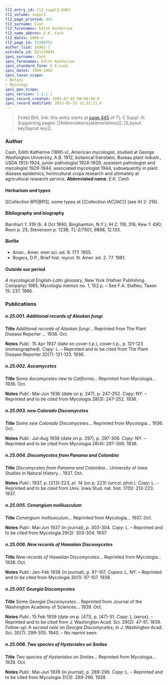 ```yaml
---
tl2_entry_id: tl2_suppl3_0407
tl2_volume: suppl3
tl2_page_printed: 445
tl2_surname: Cash
tl2_forenames: Edith Katherine
tl2_name_abbrev: E.K. Cash
tl2_dates: 1890-x
tl2_page_id: 33266752
author_lsid: 16961-1
wikidata_id: Q21338891
ipni_surname: Cash
ipni_forenames: Edith Katherine
ipni_standard_form: E.K.Cash
ipni_dates: 1890-1992
ipni_taxon_scope: 
- Botany
- Mycology
ipni_geo_scope: 
ipni_version: 1.1.1.1
ipni_record_created: 2003-07-02 00:00:00.0
ipni_record_modified: 2013-05-15 11:31:11.0
---
```



> [!cite] BHL link: this entry starts at [page 445](https://www.biodiversitylibrary.org/page/33266752) of TL-2 Suppl. III.
> Supporting pages: [[Abbreviations|abbreviations]], [[Layout key|layout key]].

### Author

Cash, Edith Katherine (1890-x), American mycologist, studied at George Washington University, A.B. 1912, botanical translator, Bureau plant industr., USDA 1913-1924, junior pathologist 1924-1929, assistant pathologist and mycologist 1929-1944, associated mycologist 1944, subsequently in plant disease epidemics, horticultural crops research and ultimately at agricultural research service. 
**Abbreviated name**: *E.K. Cash*

#### Herbarium and types

[[Collection BPI|BPI]], some types at [[Collection IAC|IAC]] (see IH 2: 316).

#### Bibliography and biography

Barnhart 1: 319 (b. 4 Oct 1890, Binghamton, N.Y.); IH 2: 118, 316; Kew 1: 490; Roon p. 25; Stevenson p. 1238; TL-2/7501, 9898, 12.133.

#### Biofile

- Anon., Amer. men sci. ed. 9. 177. 1955.
- Rogers, D.P., Brief hist. mycol. N. Amer. ed. 2. 77. 1981.

#### Outside our period

*A mycological English-Latin glossary*, New York (Hafner Publishing Company) 1965, Mycologia memoir no. 1, 152 p. – See F.A. Stafleu, Taxon 15: 237. 1966.

### Publications

##### n.25.001. Additional records of Alaskan fungi

**Title**
*Additional records of Alaskan fungi*... Reprinted from The Plant Disease Reporter ... 1936. Oct.

**Notes**
*Publ*.: 15 Apr 1937 (date on cover-t.p.), cover-t.p., p. 121-123 (mimeographed). *Copy*: L. – Reprinted and to be cited from The Plant Disease Reporter 20(7): 121-123. 1936.

##### n.25.002. Ascomycetes

**Title**
Some *Ascomycetes* new to *California*... Reprinted from Mycologia... 1936. Oct.

**Notes**
*Publ*.: Mai-Jun 1936 (date on p. 247), p. 247-252. *Copy*: NY. – Reprinted and to be cited from Mycologia 28(3): 247-252. 1936.

##### n.25.003. new Colorado Discomycetes

**Title**
Some *new Colorado Discomycetes*... Reprinted from Mycologia... 1936. Oct.

**Notes**
*Publ*.: Jul-Aug 1936 (date on p. 297), p. 297-306. *Copy*: NY. – Reprinted and to be cited from Mycologia 28(4): 297-306. 1936.

##### n.25.004. Discomycetes from Panama and Colombia

**Title**
*Discomycetes from Panama and Colombia*... University of Iowa Studies in Natural History... 1937. Oct.

**Notes**
*Publ*.: 1937, p. \[213\]-223, *pl. 14* (on p. 223) (uncol. phot.). *Copy*: L. – Reprinted and to be cited from Univ. Iowa Stud. nat. hist. 17(5): 213-223. 1937.

##### n.25.005. Cenangium molliusculum

**Title**
*Cenangium molliusculum*... Reprinted from Mycologia... 1937. Oct.

**Notes**
*Publ*.: Mai-Jun 1937 (in journal), p. 303-304. *Copy*: L. – Reprinted and to be cited from Mycologia 29(3): 303-304. 1937.

##### n.25.006. New records of Hawaiian Discomycetes

**Title**
*New records of Hawaiian Discomycetes*... Reprinted from Mycologia... 1938. Oct.

**Notes**
*Publ*.: Jan-Feb 1938 (in journal), p. 97-107. *Copies*: L, NY. – Reprinted and to be cited from Mycologia 30(1): 97-107. 1938.

##### n.25.007. Georgia Discomycetes

**Title**
Some *Georgia Discomycetes*... Reprinted from Journal of the Washington Academy of Sciences... 1939. Oct.

**Notes**
*Publ*.: 15 Feb 1939 (date on p. \[47\]), p. \[47\]-51. *Copy*: L (xerox). – Reprinted and to be cited from J. Washington Acad. Sci. 29(2): 47-51. 1939.
*Follow-up*: A *second note* on *Georgia Discomycetes*, *in* J. Washington Acad. Sci. 30(7): 299-305. 1940. – No reprint seen.

##### n.25.008. Two species of Hysteriales on Smilax

**Title**
*Two species of Hysteriales on Smilax*... Reprinted from Mycologia... 1939. Oct.

**Notes**
*Publ*.: Mai-Jun 1939 (in journal), p. 289-296. *Copy*: L. – Reprinted and to be cited from Mycologia 31(3): 289-296. 1939.

